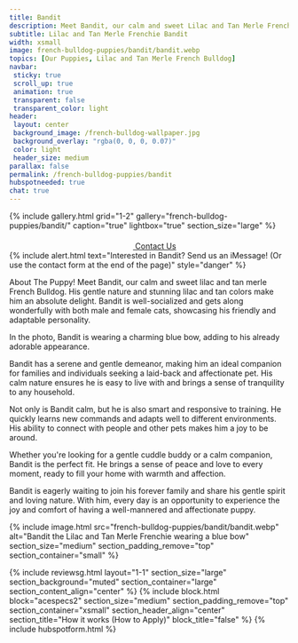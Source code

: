 ```yaml
---
title: Bandit
description: Meet Bandit, our calm and sweet Lilac and Tan Merle French Bulldog puppy.
subtitle: Lilac and Tan Merle Frenchie Bandit
width: xsmall
image: french-bulldog-puppies/bandit/bandit.webp
topics: [Our Puppies, Lilac and Tan Merle French Bulldog]
navbar:
 sticky: true
 scroll_up: true
 animation: true
 transparent: false
 transparent_color: light
header:
 layout: center
 background_image: /french-bulldog-wallpaper.jpg
 background_overlay: "rgba(0, 0, 0, 0.07)"
 color: light
 header_size: medium
parallax: false
permalink: /french-bulldog-puppies/bandit
hubspotneeded: true
chat: true
---
```


{% include gallery.html
grid="1-2"
gallery="french-bulldog-puppies/bandit/"
caption="true"
lightbox="true"
section_size="large"
%}

<center><a class="uk-button uk-button-danger uk-border-pill uk-button-xlarge my-border-rounded" href="tel:212-739-0182">
    <span data-uk-icon="phone" class="uk-icon">
        <svg width="20" height="20" viewBox="0 0 20 20" xmlns="http://www.w3.org/2000/svg"></svg>
    </span>
    Contact Us
</a>
</center>
{% include alert.html text="Interested in Bandit? Send us an iMessage! (Or use the contact form at the end of the page)" style="danger" %}

About The Puppy!
Meet Bandit, our calm and sweet lilac and tan merle French Bulldog. His gentle nature and stunning lilac and tan colors make him an absolute delight. Bandit is well-socialized and gets along wonderfully with both male and female cats, showcasing his friendly and adaptable personality.

In the photo, Bandit is wearing a charming blue bow, adding to his already adorable appearance.

Bandit has a serene and gentle demeanor, making him an ideal companion for families and individuals seeking a laid-back and affectionate pet. His calm nature ensures he is easy to live with and brings a sense of tranquility to any household.

Not only is Bandit calm, but he is also smart and responsive to training. He quickly learns new commands and adapts well to different environments. His ability to connect with people and other pets makes him a joy to be around.

Whether you're looking for a gentle cuddle buddy or a calm companion, Bandit is the perfect fit. He brings a sense of peace and love to every moment, ready to fill your home with warmth and affection.

Bandit is eagerly waiting to join his forever family and share his gentle spirit and loving nature. With him, every day is an opportunity to experience the joy and comfort of having a well-mannered and affectionate puppy.

{% include image.html
src="french-bulldog-puppies/bandit/bandit.webp"
alt="Bandit the Lilac and Tan Merle Frenchie wearing a blue bow"
section_size="medium"
section_padding_remove="top"
section_container="small"
%}

{% include reviewsg.html
layout="1-1"
section_size="large"
section_background="muted"
section_container="large"
section_content_align="center"
%}
{% include block.html
block="acespecs2"
section_size="medium"
section_padding_remove="top"
section_container="xsmall"
section_header_align="center"
section_title="How it works (How to Apply)"
block_title="false"
%}
{% include hubspotform.html %}
